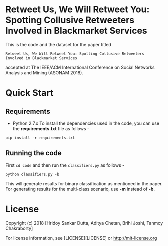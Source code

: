 # Retweet Us, We Will Retweet You: Spotting Collusive Retweeters Involved in Blackmarket Services

This is the code and the dataset for the paper titled 
```
Retweet Us, We Will Retweet You: Spotting Collusive Retweeters Involved in Blackmarket Services
```
accepted at The IEEE/ACM International Conference on Social Networks Analysis and Mining (ASONAM 2018).

# Quick Start

## Requirements

- Python 2.7.x
To install the dependencies used in the code, you can use the __requirements.txt__ file as follows -

```
pip install -r requirements.txt
```

## Running the code

First ```cd code``` and then run the ```classifiers.py``` as follows - 

```
python classifiers.py -b
```
This will generate results for binary classification as mentioned in the paper.
For generating results for the multi-class scenario, use __-m__ instead of __-b__.

# License 

Copyright (c) 2018 [Hridoy Sankar Dutta, Aditya Chetan, Brihi Joshi, Tanmoy Chakraborty]

For license information, see [LICENSE][LICENSE] or http://mit-license.org
